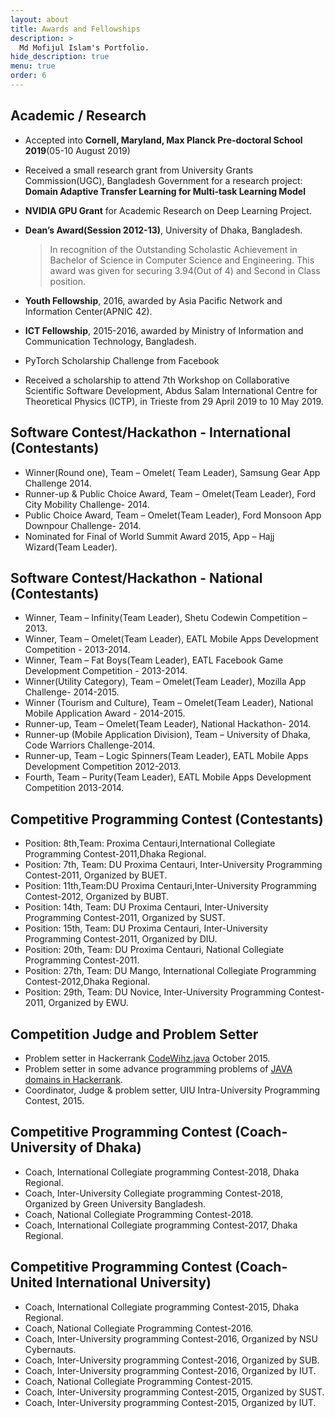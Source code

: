 ```yaml
---
layout: about
title: Awards and Fellowships
description: >
  Md Mofijul Islam's Portfolio.
hide_description: true
menu: true
order: 6
---
```

## Academic / Research
* Accepted into **Cornell, Maryland, Max Planck Pre-doctoral School 2019**(05-10 August 2019)
* Received a small research grant from University Grants Commission(UGC), Bangladesh Government for a research project: **Domain Adaptive Transfer Learning for Multi-task Learning Model**
* **NVIDIA GPU Grant** for Academic Research on Deep Learning Project.
* **Dean’s Award(Session 2012-13)**, University of Dhaka, Bangladesh.
  > In recognition of the Outstanding Scholastic Achievement in Bachelor of Science in Computer Science and Engineering. This award was given for securing 3.94(Out of 4) and Second in Class position.

* **Youth Fellowship**, 2016, awarded by Asia Pacific Network and Information Center(APNIC 42).
* **ICT Fellowship**, 2015-2016, awarded by Ministry of Information and Communication Technology, Bangladesh.
* PyTorch Scholarship Challenge from Facebook
* Received a scholarship to attend 7th Workshop on Collaborative Scientific Software Development, Abdus Salam
International Centre for Theoretical Physics (ICTP), in Trieste from 29 April 2019 to 10 May 2019.


## Software Contest/Hackathon - International (Contestants)
* Winner(Round one), Team – Omelet( Team Leader), Samsung Gear App Challenge 2014.
* Runner-up & Public Choice Award, Team – Omelet(Team Leader), Ford City Mobility Challenge- 2014.
* Public Choice Award, Team – Omelet(Team Leader), Ford Monsoon App Downpour Challenge- 2014.
* Nominated for Final of World Summit Award 2015, App – Hajj Wizard(Team Leader).

## Software Contest/Hackathon - National (Contestants)
* Winner, Team – Infinity(Team Leader), Shetu Codewin Competition – 2013.
* Winner, Team – Omelet(Team Leader), EATL Mobile Apps Development Competition - 2013-2014.
* Winner, Team – Fat Boys(Team Leader), EATL Facebook Game Development Competition - 2013-2014.
* Winner(Utility Category), Team – Omelet(Team Leader), Mozilla App Challenge- 2014-2015.
* Winner (Tourism and Culture), Team – Omelet(Team Leader), National Mobile Application Award - 2014-2015.
* Runner-up, Team – Omelet(Team Leader), National Hackathon- 2014.
* Runner-up (Mobile Application Division), Team – University of Dhaka, Code Warriors Challenge-2014.
* Runner-up, Team – Logic Spinners(Team Leader), EATL Mobile Apps Development Competition 2012-2013.
* Fourth, Team – Purity(Team Leader), EATL Mobile Apps Development Competition 2013-2014.

## Competitive Programming Contest (Contestants)
* Position: 8th,Team: Proxima Centauri,International Collegiate Programming Contest-2011,Dhaka Regional.
* Position: 7th, Team: DU Proxima Centauri, Inter-University Programming Contest-2011, Organized by BUET.
* Position: 11th,Team:DU Proxima Centauri,Inter-University Programming Contest-2012, Organized by BUBT.
* Position: 14th, Team: DU Proxima Centauri, Inter-University Programming Contest-2011, Organized by SUST.
* Position: 15th, Team: DU Proxima Centauri, Inter-University Programming Contest-2011, Organized by DIU.
* Position: 20th, Team: DU Proxima Centauri, National Collegiate Programming Contest-2011.
* Position: 27th, Team: DU Mango, International Collegiate Programming Contest-2012,Dhaka Regional.
* Position: 29th, Team: DU Novice, Inter-University Programming Contest-2011, Organized by EWU.

## Competition Judge and Problem Setter
* Problem setter in Hackerrank [CodeWihz.java](https://www.hackerrank.com/codewhiz-java) October 2015.
* Problem setter in some advance programming problems of [JAVA domains in Hackerrank](https://www.hackerrank.com/domains/java/java-advanced).
* Coordinator, Judge & problem setter, UIU Intra-University Programming Contest, 2015.

## Competitive Programming Contest (Coach- University of Dhaka)
* Coach, International Collegiate programming Contest-2018, Dhaka Regional.
* Coach, Inter-University Collegiate programming Contest-2018, Organized by Green University Bangladesh.
* Coach, National Collegiate Programming Contest-2018.
* Coach, International Collegiate programming Contest-2017, Dhaka Regional.

## Competitive Programming Contest (Coach- United International University)
* Coach, International Collegiate programming Contest-2015, Dhaka Regional.
* Coach, National Collegiate Programming Contest-2016.
* Coach, Inter-University programming Contest-2016, Organized by NSU Cybernauts.
* Coach, Inter-University programming Contest-2016, Organized by SUB.
* Coach, Inter-University programming Contest-2016, Organized by IUT.
* Coach, National Collegiate Programming Contest-2015.
* Coach, Inter-University programming Contest-2015, Organized by SUST.
* Coach, Inter-University programming Contest-2015, Organized by IUT.

